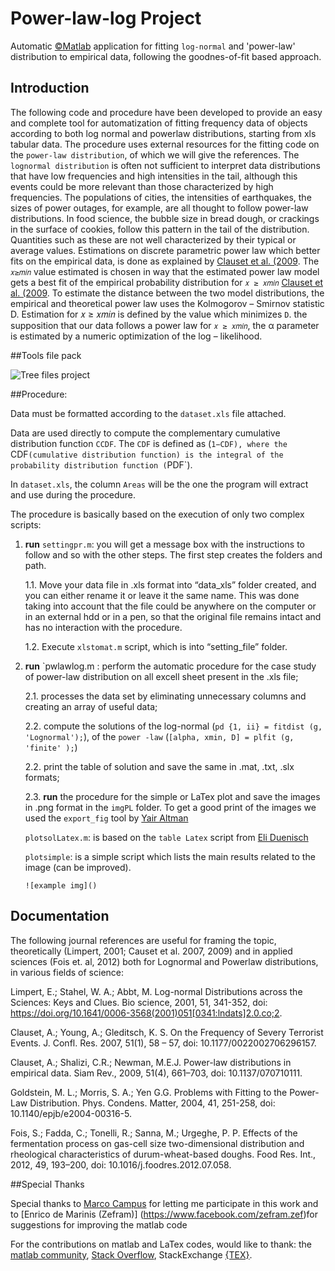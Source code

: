 # Power-law-log Project

Automatic [&copy;Matlab](https://www.mathworks.com/?s_tid=gn_logo) application for fitting `log-normal` and 'power-law' distribution to empirical data, following the goodnes-of-fit based approach.
## Introduction

The following code and procedure have been developed to provide an easy and complete tool for automatization of fitting frequency data of objects according to both log normal and powerlaw distributions, starting from xls tabular data. The procedure uses external resources for the fitting code on the `power-law distribution`, of which we will give the references. The `lognormal distribution` is often not sufficient to interpret data distributions that have low frequencies and high intensities in the tail, although this events could be more relevant than those characterized by high frequencies. The populations of cities, the intensities of earthquakes, the sizes of power outages, for example, are all thought to follow power-law distributions. In food science, the bubble size in bread dough, or crackings in the surface of cookies, follow this pattern in the tail of the distribution. Quantities such as these are not well characterized by their typical or average values. Estimations on discrete parametric power law which better fits on the empirical data, is done as explained by [Clauset et al. (2009](https://arxiv.org/abs/0706.1062). The `𝑥≥𝑚𝑖𝑛` value estimated is chosen in way that the estimated power law model gets a best fit of the empirical probability distribution for `𝑥 ≥ 𝑥𝑚𝑖𝑛` [Clauset et al. (2009](https://arxiv.org/abs/0706.1062). To estimate the distance between the two model distributions, the empirical and theoretical power law uses the Kolmogorov – Smirnov statistic D. Estimation for 𝑥 ≥ 𝑥𝑚𝑖𝑛 is defined by the value which minimizes `D`. the supposition that our data follows a power law for `𝑥 ≥ 𝑥𝑚𝑖𝑛`, the α parameter is estimated by a numeric optimization of the log – likelihood. 

##Tools file pack

![Tree files project](https://ibb.co/cwHx9MG)

##Procedure:

Data must be formatted according to the `dataset.xls` file attached. 

Data are used directly to compute the complementary cumulative distribution function `CCDF`. The `CDF` is defined as (`1−CDF), where the `CDF`(cumulative distribution function) is the integral of the probability distribution function (`PDF`).

In `dataset.xls`, the column `Areas` will be the one the program will extract and use during the procedure.

The procedure is basically based on the execution of only two complex scripts:

1.	**run** `settingpr.m`: you will get a message box with the instructions to follow and so with the other steps. The first step creates the folders and path.

	1.1.	Move your data file in .xls format into “data_xls” folder created, and you can either rename it or leave it the same name. This was done taking into account that the file could be anywhere on the computer or in an external hdd or in a pen, so that the original file remains intact and has no interaction with the procedure.

	1.2.	Execute `xlstomat.m` script, which is into “setting_file” folder.

2.	**run** `pwlawlog.m : perform the automatic procedure for the case study of power-law distribution on all excell sheet present in the .xls file;

	2.1.		processes the data set by eliminating unnecessary columns and creating an array of useful data;

	2.2.	compute the solutions of the log-normal (`pd {1, ii} = fitdist (g, 'Lognormal');`), of the `power -law` (`[alpha, xmin, D] = plfit (g, 'finite' );`)	

	2.2.	print the table of solution and save the same in .mat, .txt, .slx formats;

	2.3. **run** the procedure for the simple or LaTex plot and save the images in .png format in the `imgPL` folder.
	To get a good print of the images we used the `export_fig` tool by [Yair Altman](https://www.mathworks.com/matlabcentral/fileexchange/23629-export_fig)

	`plotsolLatex.m`: is based on the `table Latex` script from [Eli Duenisch](https://github.com/eliduenisch/latexTable/blob/master/README.md)
	
	`plotsimple`: is a simple script which lists the main results related to the image (can be improved).

		![example img]()


## Documentation

The following journal references are useful for framing the topic, theoretically (Limpert, 2001; Causet et al. 2007, 2009) and in applied sciences (Fois et. al, 2012) both for Lognormal and Powerlaw distributions, in various fields of science:

Limpert, E.; Stahel, W. A.; Abbt, M. Log-normal Distributions across the Sciences: Keys and Clues. Bio science, 2001, 51, 341-352, doi: https://doi.org/10.1641/0006-3568(2001)051[0341:lndats]2.0.co;2.

Clauset, A.; Young, A.; Gleditsch, K. S. On the Frequency of Severy Terrorist Events. J. Confl. Res. 2007, 51(1), 58 – 57, doi: 10.1177/0022002706296157.

Clauset, A.; Shalizi, C.R.; Newman, M.E.J. Power-law distributions in empirical data. Siam Rev., 2009, 51(4), 661–703, doi: 10.1137/070710111.

Goldstein, M. L.; Morris, S. A.; Yen G.G. Problems with Fitting to the Power-Law Distribution. Phys. Condens. Matter, 2004, 41, 251-258, doi: 10.1140/epjb/e2004-00316-5.

Fois, S.; Fadda, C.; Tonelli, R.; Sanna, M.; Urgeghe, P. P. Effects of the fermentation process on gas-cell size two-dimensional distribution and rheological characteristics of durum-wheat-based doughs. Food Res. Int., 2012, 49, 193–200, doi: 10.1016/j.foodres.2012.07.058.


##Special Thanks

Special thanks to [Marco Campus](https://it.linkedin.com/in/marco-campus-7797959/it-it?trk=people-guest_people_search-card) for letting me participate in this work and to [Enrico de Marinis (Zefram)] (https://www.facebook.com/zefram.zef)for suggestions for improving the matlab code

For the contributions on matlab and LaTex codes, would like to thank: the [matlab community](https://www.mathworks.com/matlabcentral/fileexchange/), [Stack Overflow](https://stackoverflow.com), StackExchange [{TEX}](https://tex.stackexchange.com).


